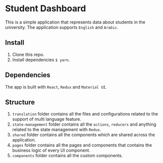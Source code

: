 # Student Dashboard

This is a simple application that represents data about students in the university. The application supports `English` and `Arabic`.

## Install

1. Clone this repo.
2. Install dependencies `$ yarn`.

## Dependencies

The app is built with `React`, `Redux` and `Material UI`.

## Structure

1. `translation` folder contains all the files and configurations related to the support of multi language feature.
2. `state-management` folder contains all the `actions`, `reducers` and anything related to the state management with `Redux`.
3. `shared` folder contains all the components which are shared across the application.
4. `pages` folder contains all the pages and components that contains the business logic of every UI component.
5. `components` folder contains all the custom components.
